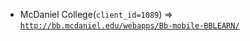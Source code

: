  - McDaniel College(`client_id=1089`) => [`http://bb.mcdaniel.edu/webapps/Bb-mobile-BBLEARN/`](http://bb.mcdaniel.edu/webapps/Bb-mobile-BBLEARN/)
